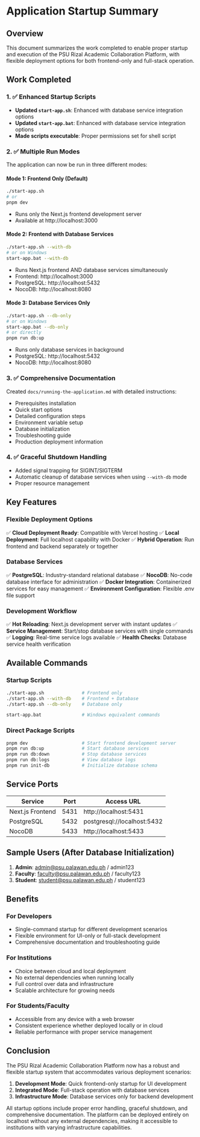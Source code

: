 # Application Startup Summary

## Overview

This document summarizes the work completed to enable proper startup and execution of the PSU Rizal Academic Collaboration Platform, with flexible deployment options for both frontend-only and full-stack operation.

## Work Completed

### 1. ✅ Enhanced Startup Scripts

- **Updated `start-app.sh`**: Enhanced with database service integration options
- **Updated `start-app.bat`**: Enhanced with database service integration options
- **Made scripts executable**: Proper permissions set for shell script

### 2. ✅ Multiple Run Modes

The application can now be run in three different modes:

#### Mode 1: Frontend Only (Default)

```bash
./start-app.sh
# or
pnpm dev
```

- Runs only the Next.js frontend development server
- Available at http://localhost:3000

#### Mode 2: Frontend with Database Services

```bash
./start-app.sh --with-db
# or on Windows
start-app.bat --with-db
```

- Runs Next.js frontend AND database services simultaneously
- Frontend: http://localhost:3000
- PostgreSQL: http://localhost:5432
- NocoDB: http://localhost:8080

#### Mode 3: Database Services Only

```bash
./start-app.sh --db-only
# or on Windows
start-app.bat --db-only
# or directly
pnpm run db:up
```

- Runs only database services in background
- PostgreSQL: http://localhost:5432
- NocoDB: http://localhost:8080

### 3. ✅ Comprehensive Documentation

Created `docs/running-the-application.md` with detailed instructions:

- Prerequisites installation
- Quick start options
- Detailed configuration steps
- Environment variable setup
- Database initialization
- Troubleshooting guide
- Production deployment information

### 4. ✅ Graceful Shutdown Handling

- Added signal trapping for SIGINT/SIGTERM
- Automatic cleanup of database services when using `--with-db` mode
- Proper resource management

## Key Features

### Flexible Deployment Options

✅ **Cloud Deployment Ready**: Compatible with Vercel hosting
✅ **Local Deployment**: Full localhost capability with Docker
✅ **Hybrid Operation**: Run frontend and backend separately or together

### Database Services

✅ **PostgreSQL**: Industry-standard relational database
✅ **NocoDB**: No-code database interface for administration
✅ **Docker Integration**: Containerized services for easy management
✅ **Environment Configuration**: Flexible .env file support

### Development Workflow

✅ **Hot Reloading**: Next.js development server with instant updates
✅ **Service Management**: Start/stop database services with single commands
✅ **Logging**: Real-time service logs available
✅ **Health Checks**: Database service health verification

## Available Commands

### Startup Scripts

```bash
./start-app.sh              # Frontend only
./start-app.sh --with-db    # Frontend + Database
./start-app.sh --db-only    # Database only

start-app.bat               # Windows equivalent commands
```

### Direct Package Scripts

```bash
pnpm dev                    # Start frontend development server
pnpm run db:up              # Start database services
pnpm run db:down            # Stop database services
pnpm run db:logs            # View database logs
pnpm run init-db            # Initialize database schema
```

## Service Ports

| Service          | Port | Access URL                  |
| ---------------- | ---- | --------------------------- |
| Next.js Frontend | 5431 | http://localhost:5431       |
| PostgreSQL       | 5432 | postgresql://localhost:5432 |
| NocoDB           | 5433 | http://localhost:5433       |

## Sample Users (After Database Initialization)

1. **Admin**: admin@psu.palawan.edu.ph / admin123
2. **Faculty**: faculty@psu.palawan.edu.ph / faculty123
3. **Student**: student@psu.palawan.edu.ph / student123

## Benefits

### For Developers

- Single-command startup for different development scenarios
- Flexible environment for UI-only or full-stack development
- Comprehensive documentation and troubleshooting guide

### For Institutions

- Choice between cloud and local deployment
- No external dependencies when running locally
- Full control over data and infrastructure
- Scalable architecture for growing needs

### For Students/Faculty

- Accessible from any device with a web browser
- Consistent experience whether deployed locally or in cloud
- Reliable performance with proper service management

## Conclusion

The PSU Rizal Academic Collaboration Platform now has a robust and flexible startup system that accommodates various deployment scenarios:

1. **Development Mode**: Quick frontend-only startup for UI development
2. **Integrated Mode**: Full-stack operation with database services
3. **Infrastructure Mode**: Database services only for backend development

All startup options include proper error handling, graceful shutdown, and comprehensive documentation. The platform can be deployed entirely on localhost without any external dependencies, making it accessible to institutions with varying infrastructure capabilities.
